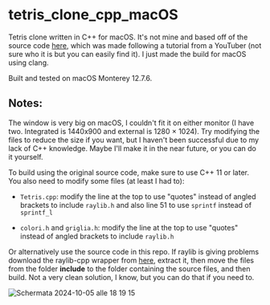 # tetris_clone_cpp_macOS
Tetris clone written in C++ for macOS. It's not mine and based off of the source code [here](https://github.com/GabOnTrash/Tetris_1), which was made following a tutorial from a YouTuber (not sure who it is but you can easily find it). I just made the build for macOS using clang.

Built and tested on macOS Monterey 12.7.6. 

## Notes:

The window is very big on macOS, I couldn't fit it on either monitor (I have two. Integrated is 1440x900 and external is 1280 × 1024). Try modifying the files to reduce the size if you want, but I haven't been successful due to my lack of C++ knowledge. Maybe I'll make it in the near future, or you can do it yourself.

To build using the original source code, make sure to use C++ 11 or later. You also need to modify some files (at least I had to):

* `Tetris.cpp`: modify the line at the top to use "quotes" instead of angled brackets to include `raylib.h` and also line 51 to use `sprintf` instead of `sprintf_l`

* `colori.h` and `griglia.h`: modify the line at the top to use "quotes" instead of angled brackets to include `raylib.h`

Or alternatively use the source code in this repo. If raylib is giving problems download the raylib-cpp wrapper from [here](https://github.com/RobLoach/raylib-cpp/releases/), extract it, then move the files from the folder **include** to the folder containing the source files, and then build. Not a very clean solution, I know, but you can do that if you need to.


![Schermata 2024-10-05 alle 18 19 15](https://github.com/user-attachments/assets/17981465-ada8-47aa-a766-5c44dabe1034)

